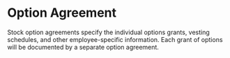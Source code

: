 # Option Agreement

Stock option agreements specify the individual options grants, vesting schedules, and other employee-specific information. Each grant of options will be documented by a separate option agreement.
